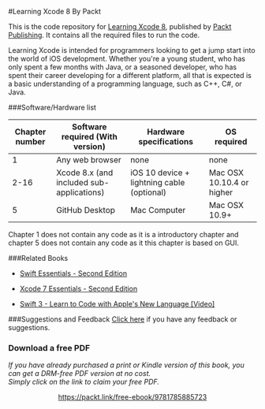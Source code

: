 


#Learning Xcode 8
By Packt

This is the code repository for [Learning Xcode 8](https://www.packtpub.com/application-development/learning-xcode-8?utm_source=github&utm_medium=repository&utm_campaign=9781785885723), published by [Packt Publishing](https://www.packtpub.com/). It contains all the required files to run the code.

Learning Xcode is intended for programmers looking to get a jump start into the world of iOS development. Whether you're a young student, who has only spent a few months with Java, or a seasoned developer, who has spent their career developing for a different platform, all that is expected is a basic understanding of a programming language, such as C++, C#, or Java.

###Software/Hardware list

|Chapter number|Software required (With version)|Hardware specifications|OS required|
|--------------|--------------------------------|-----------------------|-----------|
|1|Any web browser|none|none|
|2-16|Xcode 8.x (and included sub-applications)|iOS 10 device + lightning cable (optional)|Mac OSX 10.10.4 or higher|
|5|GitHub Desktop|Mac Computer|Mac OSX 10.9+|


Chapter 1 does not contain any code as it is a introductory chapter and chapter 5 does not contain any code as it this chapter is based on GUI.

###Related Books

* [Swift Essentials - Second Edition](https://www.packtpub.com/application-development/swift-essentials-second-edition?utm_source=github&utm_medium=repository&utm_campaign=9781785888878)

* [Xcode 7 Essentials - Second Edition](https://www.packtpub.com/application-development/xcode-7-essentials-second-edition?utm_source=github&utm_medium=repository&utm_campaign=9781785889011)

* [Swift 3 - Learn to Code with Apple's New Language [Video]](https://www.packtpub.com/application-development/swift-3-learn-code-apples-new-language?utm_source=github&utm_medium=repository&utm_campaign=9781787127005)

###Suggestions and Feedback
 [Click here](https://docs.google.com/forms/d/e/1FAIpQLSe5qwunkGf6PUvzPirPDtuy1Du5Rlzew23UBp2S-P3wB-GcwQ/viewform) if you have any feedback or suggestions.
### Download a free PDF

 <i>If you have already purchased a print or Kindle version of this book, you can get a DRM-free PDF version at no cost.<br>Simply click on the link to claim your free PDF.</i>
<p align="center"> <a href="https://packt.link/free-ebook/9781785885723">https://packt.link/free-ebook/9781785885723 </a> </p>